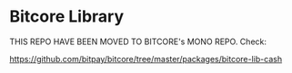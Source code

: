 Bitcore Library
=======

THIS REPO HAVE BEEN MOVED TO BITCORE's MONO REPO. Check: 

https://github.com/bitpay/bitcore/tree/master/packages/bitcore-lib-cash
